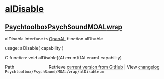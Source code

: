 # [alDisable](alDisable)
## [Psychtoolbox](Psychtoolbox)[PsychSound](PsychSound)[MOAL](MOAL)[wrap](wrap)

alDisable  Interface to [OpenAL](OpenAL) function alDisable  
  
usage:  alDisable( capability )  
  
C function:  void alDisable[(ALenum]((ALenum) capability)  




<div class="code_header" style="text-align:right;">
  <span style="float:left;">Path&nbsp;&nbsp;</span> <span class="counter">Retrieve <a href=
  "https://raw.github.com/Psychtoolbox-3/Psychtoolbox-3/beta/Psychtoolbox/PsychSound/MOAL/wrap/alDisable.m">current version from GitHub</a> | View <a href=
  "https://github.com/Psychtoolbox-3/Psychtoolbox-3/commits/beta/Psychtoolbox/PsychSound/MOAL/wrap/alDisable.m">changelog</a></span>
</div>
<div class="code">
  <code>Psychtoolbox/PsychSound/MOAL/wrap/alDisable.m</code>
</div>

